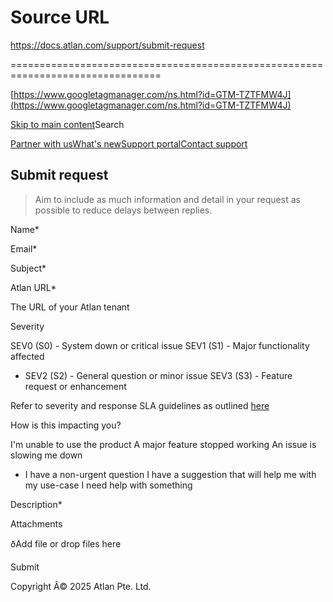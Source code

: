 # Source URL
https://docs.atlan.com/support/submit-request

================================================================================

<!--
canonical: https://docs.atlan.com/support/submit-request
link-alternate: https://docs.atlan.com/support/submit-request
meta-docsearch:docusaurus_tag: docs-default-current
meta-docsearch:language: en
meta-docsearch:version: current
meta-docusaurus_locale: en
meta-docusaurus_tag: docs-default-current
meta-docusaurus_version: current
meta-generator: Docusaurus v3.8.1
meta-og-locale: en
meta-og-title: Submit support request | Atlan Documentation
meta-og-url: https://docs.atlan.com/support/submit-request
meta-twitter:card: summary_large_image
meta-viewport: width=device-width,initial-scale=1
title: Submit support request | Atlan Documentation
-->

[https://www.googletagmanager.com/ns.html?id=GTM-TZTFMW4J](https://www.googletagmanager.com/ns.html?id=GTM-TZTFMW4J)

[Skip to main content](#__docusaurus_skipToContent_fallback)Search

[Partner with us](https://docs.google.com/forms/d/e/1FAIpQLScuAIhCm2GS7YFstrOjawbP8J7PUmOynQo7wI2yGCcCyEcVSw/viewform)[What's new](https://shipped.atlan.com/)[Support portal](https://atlan.zendesk.com/auth/v2/login/signin?return_to=https%3A%2F%2Fatlan.zendesk.com%2Fhc%2Fen-us&theme=hc&locale=en-us&brand_id=1900000425113&auth_origin=1900000425113%2Cfalse%2Ctrue)[Contact support](/support/submit-request)

Submit request
--------------

> Aim to include as much information and detail in your request as possible to reduce delays between replies.

Name\*

Email\*

Subject\*

Atlan URL\*

The URL of your Atlan tenant

Severity

SEV0 (S0\) \- System down or critical issue
SEV1 (S1\) \- Major functionality affected
* SEV2 (S2\) \- General question or minor issue
SEV3 (S3\) \- Feature request or enhancement

Refer to severity and response SLA guidelines as outlined [here](/support/references/customer-support#hours-of-operation)

How is this impacting you?

I'm unable to use the product
A major feature stopped working
An issue is slowing me down
* I have a non\-urgent question
I have a suggestion that will help me with my use\-case
I need help with something

Description\*

Attachments

ðAdd file or drop files here

Submit

Copyright Â© 2025 Atlan Pte. Ltd.

